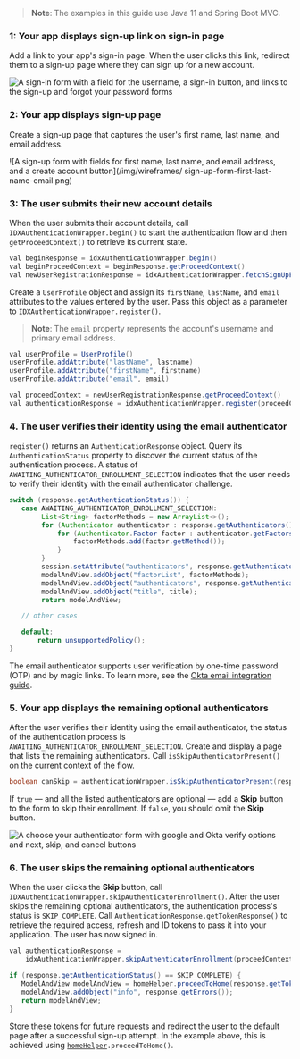 > **Note**: The examples in this guide use Java 11 and Spring Boot MVC.

### 1: Your app displays sign-up link on sign-in page

Add a link to your app's sign-in page. When the user clicks this link, redirect them to a sign-up page where they can sign up for a new account.

<div class="half wireframe-border">

![A sign-in form with a field for the username, a sign-in button, and links to the sign-up and forgot your password forms](/img/wireframes/sign-in-form-username-only-sign-up-forgot-your-password-links.png)

<!--

Source image: https://www.figma.com/file/YH5Zhzp66kGCglrXQUag2E/%F0%9F%93%8A-Updated-Diagrams-for-Dev-Docs?node-id=3401%3A37178&t=vr9MuCR8C4rCt3hC-1 sign-in-form-username-only-sign-up-forgot-your-password-links
 -->

</div>

### 2: Your app displays sign-up page

Create a sign-up page that captures the user's first name, last name, and email address.

<div class="half wireframe-border">

![A sign-up form with fields for first name, last name, and email address, and a create account button](/img/wireframes/ sign-up-form-first-last-name-email.png)

<!--

Source image: https://www.figma.com/file/YH5Zhzp66kGCglrXQUag2E/%F0%9F%93%8A-Updated-Diagrams-for-Dev-Docs?node-id=3399%3A36911&t=2h5Mmz3COBLhqVzv-1  sign-up-form-first-last-name-email
 -->

</div>

### 3: The user submits their new account details

When the user submits their account details, call `IDXAuthenticationWrapper.begin()` to start the authentication flow and then `getProceedContext()` to retrieve its current state.

```java
val beginResponse = idxAuthenticationWrapper.begin()
val beginProceedContext = beginResponse.getProceedContext()
val newUserRegistrationResponse = idxAuthenticationWrapper.fetchSignUpFormValues(beginProceedContext)
```

Create a `UserProfile` object and assign its `firstName`, `lastName`, and `email` attributes to the values entered by the user. Pass this object as a parameter to `IDXAuthenticationWrapper.register()`.

> **Note**: The `email` property represents the account's username and primary email address.

```java
val userProfile = UserProfile()
userProfile.addAttribute("lastName", lastname)
userProfile.addAttribute("firstName", firstname)
userProfile.addAttribute("email", email)

val proceedContext = newUserRegistrationResponse.getProceedContext()
val authenticationResponse = idxAuthenticationWrapper.register(proceedContext, userProfile)
```

### 4. The user verifies their identity using the email authenticator

`register()` returns an `AuthenticationResponse` object. Query its `AuthenticationStatus` property to discover the current status of the authentication process. A status of `AWAITING_AUTHENTICATOR_ENROLLMENT_SELECTION` indicates that the user needs to verify their identity with the email authenticator challenge.

```java
switch (response.getAuthenticationStatus()) {
   case AWAITING_AUTHENTICATOR_ENROLLMENT_SELECTION:
        List<String> factorMethods = new ArrayList<>();
        for (Authenticator authenticator : response.getAuthenticators()) {
            for (Authenticator.Factor factor : authenticator.getFactors()) {
                factorMethods.add(factor.getMethod());
            }
        }
        session.setAttribute("authenticators", response.getAuthenticators());
        modelAndView.addObject("factorList", factorMethods);
        modelAndView.addObject("authenticators", response.getAuthenticators());
        modelAndView.addObject("title", title);
        return modelAndView;

   // other cases

   default:
       return unsupportedPolicy();
}
```

The email authenticator supports user verification by one-time password (OTP) and by magic links. To learn more, see the [Okta email integration guide](/docs/guides/authenticators-okta-email/java/main/#integrate-email-challenge-with-magic-links).

### 5. Your app displays the remaining optional authenticators

After the user verifies their identity using the email authenticator, the status of the authentication process is `AWAITING_AUTHENTICATOR_ENROLLMENT_SELECTION`. Create and display a page that lists the remaining authenticators. Call `isSkipAuthenticatorPresent()` on the current context of the flow.

```java
boolean canSkip = authenticationWrapper.isSkipAuthenticatorPresent(response.getProceedContext());
```

If `true` &mdash; and all the listed authenticators are optional &mdash; add a **Skip** button to the form to skip their enrollment. If `false`, you should omit the **Skip** button.

<div class="half wireframe-border">

![A choose your authenticator form with google and Okta verify options and next, skip, and cancel buttons](/img/wireframes/choose-authenticator-form-google-okta-verify-with-skip-and-cancel.png)

<!--

Source image: https://www.figma.com/file/YH5Zhzp66kGCglrXQUag2E/%F0%9F%93%8A-Updated-Diagrams-for-Dev-Docs?node-id=3401%3A37205&t=vr9MuCR8C4rCt3hC-1 choose-authenticator-form-google-okta-verify-with-skip-and-cancel
 -->

</div>

### 6. The user skips the remaining optional authenticators

When the user clicks the **Skip** button, call `IDXAuthenticationWrapper.skipAuthenticatorEnrollment()`. After the user skips the remaining optional authenticators, the authentication process's status is `SKIP_COMPLETE`. Call `AuthenticationResponse.getTokenResponse()` to retrieve the required access, refresh and ID tokens to pass it into your application. The user has now signed in.

```java
val authenticationResponse =
    idxAuthenticationWrapper.skipAuthenticatorEnrollment(proceedContext)

if (response.getAuthenticationStatus() == SKIP_COMPLETE) {
   ModelAndView modelAndView = homeHelper.proceedToHome(response.getTokenResponse(), session);
   modelAndView.addObject("info", response.getErrors());
   return modelAndView;
}
```

Store these tokens for future requests and redirect the user to the default page after a successful sign-up attempt. In the example above, this is achieved using [`homeHelper`](https://github.com/okta/okta-idx-java/blob/master/samples/embedded-auth-with-sdk/src/main/java/com/okta/spring/example/helpers/HomeHelper.java)`.proceedToHome()`.
